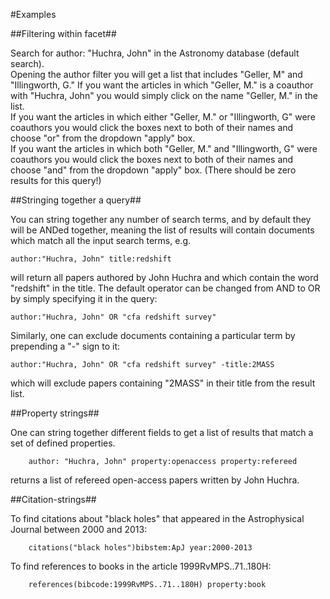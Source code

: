 #Examples

##Filtering within facet##

Search for author: "Huchra, John" in the Astronomy database (default search).  
Opening the author filter you will get a list that includes "Geller, M" and "Illingworth, G."  If you want the articles in which "Geller, M." is a coauthor with "Huchra, John" you would simply click on the name "Geller, M." in the list.  
If you want the articles in which either "Geller, M." or "Illingworth, G" were coauthors you would click the boxes next to both of their names and choose "or" from the dropdown "apply" box.  
If you want the articles in which both "Geller, M." and "Illingworth, G" were coauthors you would click the boxes next to both of their names and choose "and" from the dropdown "apply" box.  (There should be zero results for this query!)  


##Stringing together a query##

You can string together any number of search terms, and by default they will be ANDed together, meaning the list of results will contain documents which match all the input search terms, e.g.

    author:"Huchra, John" title:redshift

will return all papers authored by John Huchra and which contain the word "redshift" in the title. The default operator can be changed from AND to OR by simply specifying it in the query:

    author:"Huchra, John" OR "cfa redshift survey"

Similarly, one can exclude documents containing a particular term by prepending a "-" sign to it:

    author:"Huchra, John" OR "cfa redshift survey" -title:2MASS

which will exclude papers containing "2MASS" in their title from the result list.

##Property strings##

One can string together different fields to get a list of results that match a set of defined properties.  

        author: "Huchra, John" property:openaccess property:refereed
returns a list of refereed open-access papers written by John Huchra.

##Citation-strings##

To find citations about "black holes" that appeared in the Astrophysical Journal between 2000 and 2013:

        citations("black holes")bibstem:ApJ year:2000-2013
        
To find references to books in the article 1999RvMPS..71..180H:

        references(bibcode:1999RvMPS..71..180H) property:book
